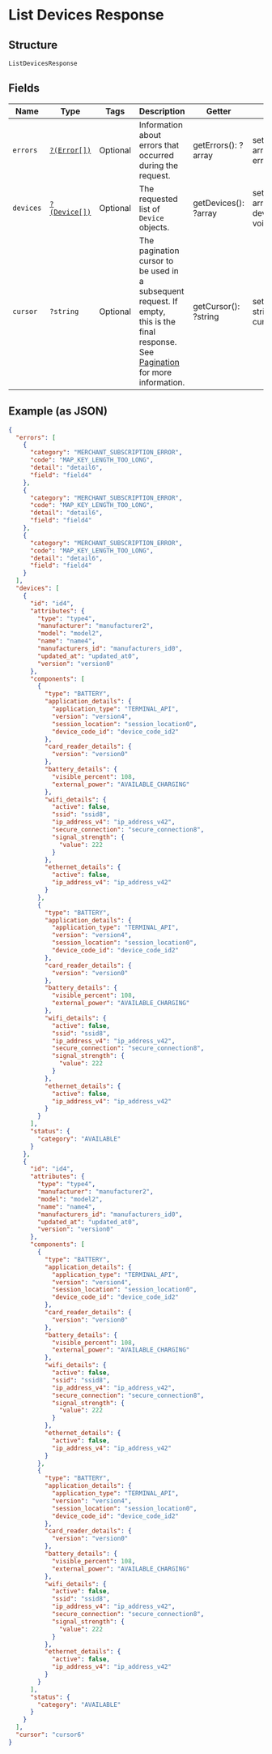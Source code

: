 
# List Devices Response

## Structure

`ListDevicesResponse`

## Fields

| Name | Type | Tags | Description | Getter | Setter |
|  --- | --- | --- | --- | --- | --- |
| `errors` | [`?(Error[])`](../../doc/models/error.md) | Optional | Information about errors that occurred during the request. | getErrors(): ?array | setErrors(?array errors): void |
| `devices` | [`?(Device[])`](../../doc/models/device.md) | Optional | The requested list of `Device` objects. | getDevices(): ?array | setDevices(?array devices): void |
| `cursor` | `?string` | Optional | The pagination cursor to be used in a subsequent request. If empty,<br>this is the final response.<br>See [Pagination](https://developer.squareup.com/docs/build-basics/common-api-patterns/pagination) for more information. | getCursor(): ?string | setCursor(?string cursor): void |

## Example (as JSON)

```json
{
  "errors": [
    {
      "category": "MERCHANT_SUBSCRIPTION_ERROR",
      "code": "MAP_KEY_LENGTH_TOO_LONG",
      "detail": "detail6",
      "field": "field4"
    },
    {
      "category": "MERCHANT_SUBSCRIPTION_ERROR",
      "code": "MAP_KEY_LENGTH_TOO_LONG",
      "detail": "detail6",
      "field": "field4"
    },
    {
      "category": "MERCHANT_SUBSCRIPTION_ERROR",
      "code": "MAP_KEY_LENGTH_TOO_LONG",
      "detail": "detail6",
      "field": "field4"
    }
  ],
  "devices": [
    {
      "id": "id4",
      "attributes": {
        "type": "type4",
        "manufacturer": "manufacturer2",
        "model": "model2",
        "name": "name4",
        "manufacturers_id": "manufacturers_id0",
        "updated_at": "updated_at0",
        "version": "version0"
      },
      "components": [
        {
          "type": "BATTERY",
          "application_details": {
            "application_type": "TERMINAL_API",
            "version": "version4",
            "session_location": "session_location0",
            "device_code_id": "device_code_id2"
          },
          "card_reader_details": {
            "version": "version0"
          },
          "battery_details": {
            "visible_percent": 108,
            "external_power": "AVAILABLE_CHARGING"
          },
          "wifi_details": {
            "active": false,
            "ssid": "ssid8",
            "ip_address_v4": "ip_address_v42",
            "secure_connection": "secure_connection8",
            "signal_strength": {
              "value": 222
            }
          },
          "ethernet_details": {
            "active": false,
            "ip_address_v4": "ip_address_v42"
          }
        },
        {
          "type": "BATTERY",
          "application_details": {
            "application_type": "TERMINAL_API",
            "version": "version4",
            "session_location": "session_location0",
            "device_code_id": "device_code_id2"
          },
          "card_reader_details": {
            "version": "version0"
          },
          "battery_details": {
            "visible_percent": 108,
            "external_power": "AVAILABLE_CHARGING"
          },
          "wifi_details": {
            "active": false,
            "ssid": "ssid8",
            "ip_address_v4": "ip_address_v42",
            "secure_connection": "secure_connection8",
            "signal_strength": {
              "value": 222
            }
          },
          "ethernet_details": {
            "active": false,
            "ip_address_v4": "ip_address_v42"
          }
        }
      ],
      "status": {
        "category": "AVAILABLE"
      }
    },
    {
      "id": "id4",
      "attributes": {
        "type": "type4",
        "manufacturer": "manufacturer2",
        "model": "model2",
        "name": "name4",
        "manufacturers_id": "manufacturers_id0",
        "updated_at": "updated_at0",
        "version": "version0"
      },
      "components": [
        {
          "type": "BATTERY",
          "application_details": {
            "application_type": "TERMINAL_API",
            "version": "version4",
            "session_location": "session_location0",
            "device_code_id": "device_code_id2"
          },
          "card_reader_details": {
            "version": "version0"
          },
          "battery_details": {
            "visible_percent": 108,
            "external_power": "AVAILABLE_CHARGING"
          },
          "wifi_details": {
            "active": false,
            "ssid": "ssid8",
            "ip_address_v4": "ip_address_v42",
            "secure_connection": "secure_connection8",
            "signal_strength": {
              "value": 222
            }
          },
          "ethernet_details": {
            "active": false,
            "ip_address_v4": "ip_address_v42"
          }
        },
        {
          "type": "BATTERY",
          "application_details": {
            "application_type": "TERMINAL_API",
            "version": "version4",
            "session_location": "session_location0",
            "device_code_id": "device_code_id2"
          },
          "card_reader_details": {
            "version": "version0"
          },
          "battery_details": {
            "visible_percent": 108,
            "external_power": "AVAILABLE_CHARGING"
          },
          "wifi_details": {
            "active": false,
            "ssid": "ssid8",
            "ip_address_v4": "ip_address_v42",
            "secure_connection": "secure_connection8",
            "signal_strength": {
              "value": 222
            }
          },
          "ethernet_details": {
            "active": false,
            "ip_address_v4": "ip_address_v42"
          }
        }
      ],
      "status": {
        "category": "AVAILABLE"
      }
    }
  ],
  "cursor": "cursor6"
}
```

